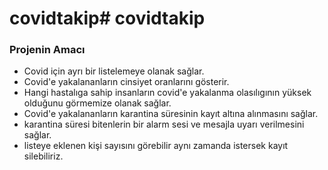 # covidtakip# covidtakip
### Projenin Amacı
- Covid için ayrı bir listelemeye olanak sağlar.
- Covid'e yakalananların cinsiyet oranlarını gösterir.
- Hangi hastalıga sahip insanların covid'e yakalanma olasılıgının yüksek olduğunu görmemize olanak sağlar.
- Covid'e yakalananların karantina süresinin kayıt altına alınmasını sağlar.
- karantina süresi bitenlerin bir alarm sesi ve mesajla uyarı verilmesini sağlar.
- listeye eklenen kişi sayısını görebilir aynı zamanda istersek kayıt silebiliriz.
